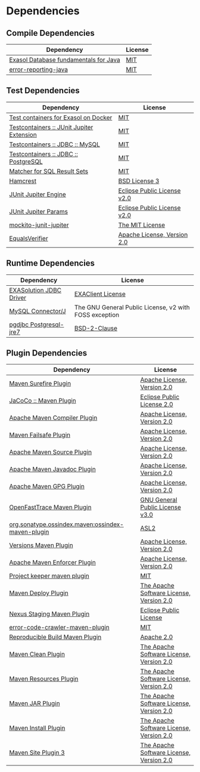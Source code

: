 <!-- @formatter:off -->
# Dependencies

## Compile Dependencies

| Dependency                                 | License  |
| ------------------------------------------ | -------- |
| [Exasol Database fundamentals for Java][0] | [MIT][1] |
| [error-reporting-java][2]                  | [MIT][1] |

## Test Dependencies

| Dependency                                     | License                           |
| ---------------------------------------------- | --------------------------------- |
| [Test containers for Exasol on Docker][4]      | [MIT][1]                          |
| [Testcontainers :: JUnit Jupiter Extension][6] | [MIT][7]                          |
| [Testcontainers :: JDBC :: MySQL][6]           | [MIT][7]                          |
| [Testcontainers :: JDBC :: PostgreSQL][6]      | [MIT][7]                          |
| [Matcher for SQL Result Sets][12]              | [MIT][1]                          |
| [Hamcrest][14]                                 | [BSD License 3][15]               |
| [JUnit Jupiter Engine][16]                     | [Eclipse Public License v2.0][17] |
| [JUnit Jupiter Params][16]                     | [Eclipse Public License v2.0][17] |
| [mockito-junit-jupiter][20]                    | [The MIT License][21]             |
| [EqualsVerifier][22]                           | [Apache License, Version 2.0][23] |

## Runtime Dependencies

| Dependency                    | License                                                |
| ----------------------------- | ------------------------------------------------------ |
| [EXASolution JDBC Driver][24] | [EXAClient License][25]                                |
| [MySQL Connector/J][26]       | The GNU General Public License, v2 with FOSS exception |
| [pgdjbc Postgresql-jre7][27]  | [BSD-2-Clause][28]                                     |

## Plugin Dependencies

| Dependency                                              | License                                        |
| ------------------------------------------------------- | ---------------------------------------------- |
| [Maven Surefire Plugin][29]                             | [Apache License, Version 2.0][30]              |
| [JaCoCo :: Maven Plugin][31]                            | [Eclipse Public License 2.0][32]               |
| [Apache Maven Compiler Plugin][33]                      | [Apache License, Version 2.0][30]              |
| [Maven Failsafe Plugin][35]                             | [Apache License, Version 2.0][30]              |
| [Apache Maven Source Plugin][37]                        | [Apache License, Version 2.0][30]              |
| [Apache Maven Javadoc Plugin][39]                       | [Apache License, Version 2.0][30]              |
| [Apache Maven GPG Plugin][41]                           | [Apache License, Version 2.0][23]              |
| [OpenFastTrace Maven Plugin][43]                        | [GNU General Public License v3.0][44]          |
| [org.sonatype.ossindex.maven:ossindex-maven-plugin][45] | [ASL2][23]                                     |
| [Versions Maven Plugin][47]                             | [Apache License, Version 2.0][30]              |
| [Apache Maven Enforcer Plugin][49]                      | [Apache License, Version 2.0][30]              |
| [Project keeper maven plugin][51]                       | [MIT][1]                                       |
| [Maven Deploy Plugin][53]                               | [The Apache Software License, Version 2.0][23] |
| [Nexus Staging Maven Plugin][55]                        | [Eclipse Public License][56]                   |
| [error-code-crawler-maven-plugin][57]                   | [MIT][1]                                       |
| [Reproducible Build Maven Plugin][59]                   | [Apache 2.0][23]                               |
| [Maven Clean Plugin][61]                                | [The Apache Software License, Version 2.0][23] |
| [Maven Resources Plugin][63]                            | [The Apache Software License, Version 2.0][23] |
| [Maven JAR Plugin][65]                                  | [The Apache Software License, Version 2.0][23] |
| [Maven Install Plugin][67]                              | [The Apache Software License, Version 2.0][23] |
| [Maven Site Plugin 3][69]                               | [The Apache Software License, Version 2.0][23] |

[31]: https://www.eclemma.org/jacoco/index.html
[51]: https://github.com/exasol/project-keeper-maven-plugin
[25]: LICENSE-exasol-jdbc.txt
[2]: https://github.com/exasol/error-reporting-java
[0]: https://github.com/exasol/db-fundamentals-java
[27]: https://jdbc.postgresql.org
[23]: http://www.apache.org/licenses/LICENSE-2.0.txt
[29]: https://maven.apache.org/surefire/maven-surefire-plugin/
[55]: http://www.sonatype.com/public-parent/nexus-maven-plugins/nexus-staging/nexus-staging-maven-plugin/
[28]: https://jdbc.postgresql.org/about/license.html
[61]: http://maven.apache.org/plugins/maven-clean-plugin/
[1]: https://opensource.org/licenses/MIT
[20]: https://github.com/mockito/mockito
[35]: https://maven.apache.org/surefire/maven-failsafe-plugin/
[47]: http://www.mojohaus.org/versions-maven-plugin/
[15]: http://opensource.org/licenses/BSD-3-Clause
[33]: https://maven.apache.org/plugins/maven-compiler-plugin/
[7]: http://opensource.org/licenses/MIT
[41]: http://maven.apache.org/plugins/maven-gpg-plugin/
[43]: https://github.com/itsallcode/openfasttrace-maven-plugin
[32]: https://www.eclipse.org/legal/epl-2.0/
[56]: http://www.eclipse.org/legal/epl-v10.html
[4]: https://github.com/exasol/exasol-testcontainers
[21]: https://github.com/mockito/mockito/blob/main/LICENSE
[12]: https://github.com/exasol/hamcrest-resultset-matcher
[59]: http://zlika.github.io/reproducible-build-maven-plugin
[44]: https://www.gnu.org/licenses/gpl-3.0.html
[65]: http://maven.apache.org/plugins/maven-jar-plugin/
[30]: https://www.apache.org/licenses/LICENSE-2.0.txt
[49]: https://maven.apache.org/enforcer/maven-enforcer-plugin/
[26]: http://dev.mysql.com/doc/connector-j/en/
[24]: http://www.exasol.com
[17]: https://www.eclipse.org/legal/epl-v20.html
[67]: http://maven.apache.org/plugins/maven-install-plugin/
[16]: https://junit.org/junit5/
[45]: https://sonatype.github.io/ossindex-maven/maven-plugin/
[6]: https://testcontainers.org
[22]: http://www.jqno.nl/equalsverifier
[37]: https://maven.apache.org/plugins/maven-source-plugin/
[14]: http://hamcrest.org/JavaHamcrest/
[53]: http://maven.apache.org/plugins/maven-deploy-plugin/
[69]: http://maven.apache.org/plugins/maven-site-plugin/
[63]: http://maven.apache.org/plugins/maven-resources-plugin/
[39]: https://maven.apache.org/plugins/maven-javadoc-plugin/
[57]: https://github.com/exasol/error-code-crawler-maven-plugin
